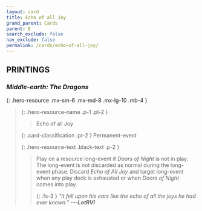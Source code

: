 ```yaml
---
layout: card
title: Echo of all Joy
grand_parent: Cards
parent: E
search_exclude: false
nav_exclude: false
permalink: /cards/echo-of-all-joy/
---
```


## PRINTINGS


### _Middle-earth: The Dragons_

{: .hero-resource .mx-sm-6 .mx-md-8 .mx-lg-10 .mb-4 }
> {: .hero-resource-name .p-1 .pl-2 }
> > <div class="card-mp"></div>
> > <div class="card-name">Echo of all Joy</div>
>
> {: .card-classification .pr-2 }
> Permanent-event
>
> {: .hero-resource-text .black-text .p-2 }
> > Play on a resource long-event if _Doors of Night_ is not in play. The long-event is not discarded as normal during the long-event phase. Discard _Echo of All Joy_ and target long-event when any play deck is exhausted or when _Doors of Night_ comes into play. 
> > 
> > {: .fs-3 } 
> > _“It fell upon his ears like the echo of all the joys he had ever known."_ ***---&#65279;LotRVI*** 
> 
